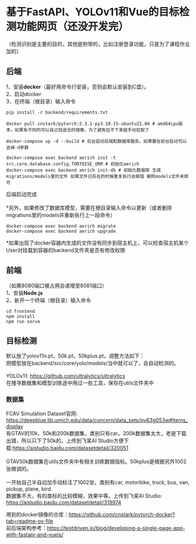 # 基于FastAPI、YOLOv11和Vue的目标检测功能网页（还没开发完）
（检测识别是主要的目的，其他是附带的，比如注册登录功能，只是为了课程作业加的）
## 后端
1、安装**docker**（最好用命令行安装，否则会默认安装到C盘）。\
2、启动docker\
3、在终端（根目录）输入命令
```
pip install -r backend/requirements.txt

docker pull cnstark/pytorch:2.3.1-py3.10.15-ubuntu22.04 # amd64cpu版本，如果有不同的可以自己找适合的镜像，为了避免拉不下来就手动拉取了

docker-compose up -d --build # 后台启动后端和数据库服务，如果要在前台启动可以去掉-d参数

docker-compose exec backend aerich init -t src.core.database.config.TORTOISE_ORM # 初始化aerich
docker-compose exec backend aerich init-db # 初始化数据库 生成migrations/models里的文件 如果文件已存在的时候重复执行会报错 删除models文件夹即可
```
后端启动完成\
\
*另外，如果修改了数据库模型，需要在根目录输入命令以更新（或者删除migrations里的models并重新执行上一段命令）
```
docker-compose exec backend aerich migrate
docker-compose exec backend aerich upgrade
```
*如果出现了docker容器内生成的文件没有同步到宿主机上，可以检查宿主机某个User对挂载到容器的backend文件夹是否有修改权限
## 前端
（如果8080端口被占用会递增至8081端口）\
1、安装**Node.js**\
2、新开一个终端（根目录）输入命令
```
cd frontend
npm install
npm run serve
```
## 目标检测
默认放了yolov11n.pt，50k.pt，50kplus.pt，调整方法如下：\
把模型放在backend/src/core/yolo/models/当中就可以了，会自动检测的。\
\
YOLOv11: https://github.com/ultralytics/ultralytics \
在搜寻数据集和模型训练途中用过一些工具，保存在utils文件夹中
### 数据集
FCAV Simulation Dataset官网: https://deepblue.lib.umich.edu/data/concern/data_sets/pv63g053w#items_display \
有GTAV的10k、50k和200k数据集，类别只有car。200k数据集太大，老是下载出错，所以只下了50k的，上传到飞桨AI Studio方便下载:https://aistudio.baidu.com/datasetdetail/320051  \
\
GTAV50k数据集在utils文件夹中有相关训练数据指标。50kplus是根据另外1002张微调的。\
\
一开始自己半自动加手动标注了1002张，类别有car, motorbike, truck, bus, van, pickup, plane, bird\
数据集不大，有的类标的比较模糊，效果中等。上传到飞桨AI Studio: https://aistudio.baidu.com/datasetdetail/319974

用到的docker镜像的仓库：https://github.com/cnstark/pytorch-docker?tab=readme-ov-file \
前后端架构参考：https://testdriven.io/blog/developing-a-single-page-app-with-fastapi-and-vuejs/

